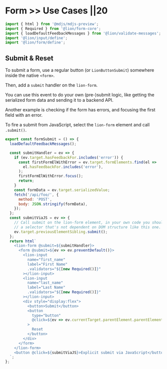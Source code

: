 # Form >> Use Cases ||20

```js script
import { html } from '@mdjs/mdjs-preview';
import { Required } from '@lion/form-core';
import { loadDefaultFeedbackMessages } from '@lion/validate-messages';
import '@lion/input/define';
import '@lion/form/define';
```

## Submit & Reset

To submit a form, use a regular button (or `LionButtonSubmit`) somewhere inside the native `<form>`.

Then, add a `submit` handler on the `lion-form`.

You can use this event to do your own (pre-)submit logic, like getting the serialized form data and sending it to a backend API.

Another example is checking if the form has errors, and focusing the first field with an error.

To fire a submit from JavaScript, select the `lion-form` element and call `.submit()`.

```js preview-story
export const formSubmit = () => {
  loadDefaultFeedbackMessages();

  const submitHandler = ev => {
    if (ev.target.hasFeedbackFor.includes('error')) {
      const firstFormElWithError = ev.target.formElements.find(el =>
        el.hasFeedbackFor.includes('error'),
      );
      firstFormElWithError.focus();
      return;
    }
    const formData = ev.target.serializedValue;
    fetch('/api/foo/', {
      method: 'POST',
      body: JSON.stringify(formData),
    });
  };
  const submitViaJS = ev => {
    // Call submit on the lion-form element, in your own code you should use
    // a selector that's not dependent on DOM structure like this one.
    ev.target.previousElementSibling.submit();
  };
  return html`
    <lion-form @submit=${submitHandler}>
      <form @submit=${ev => ev.preventDefault()}>
        <lion-input
          name="first_name"
          label="First Name"
          .validators="${[new Required()]}"
        ></lion-input>
        <lion-input
          name="last_name"
          label="Last Name"
          .validators="${[new Required()]}"
        ></lion-input>
        <div style="display:flex">
          <button>Submit</button>
          <button
            type="button"
            @click=${ev => ev.currentTarget.parentElement.parentElement.parentElement.resetGroup()}
          >
            Reset
          </button>
        </div>
      </form>
    </lion-form>
    <button @click=${submitViaJS}>Explicit submit via JavaScript</button>
  `;
};
```
